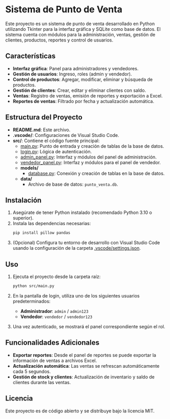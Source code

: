 # Sistema de Punto de Venta

Este proyecto es un sistema de punto de venta desarrollado en Python utilizando Tkinter para la interfaz gráfica y SQLite como base de datos. El sistema cuenta con módulos para la administración, ventas, gestión de clientes, productos, reportes y control de usuarios.

## Características

- **Interfaz gráfica**: Panel para administradores y vendedores.
- **Gestión de usuarios**: Ingreso, roles (admin y vendedor).
- **Control de productos**: Agregar, modificar, eliminar y búsqueda de productos.
- **Gestión de clientes**: Crear, editar y eliminar clientes con saldo.
- **Ventas**: Registro de ventas, emisión de reportes y exportación a Excel.
- **Reportes de ventas**: Filtrado por fecha y actualización automática.

## Estructura del Proyecto

- **README.md**: Este archivo.
- **.vscode/**: Configuraciones de Visual Studio Code.
- **src/**: Contiene el código fuente principal:
  - [main.py](l:/luisn/Documents/vinateria/src/main.py): Punto de entrada y creación de tablas de la base de datos.
  - [login.py](l:/luisn/Documents/vinateria/src/login.py): Lógica de autenticación.
  - [admin_panel.py](l:/luisn/Documents/vinateria/src/admin_panel.py): Interfaz y módulos del panel de administración.
  - [vendedor_panel.py](l:/luisn/Documents/vinateria/src/vendedor_panel.py): Interfaz y módulos para el panel de vendedor.
  - **models/**
    - [database.py](l:/luisn/Documents/vinateria/src/models/database.py): Conexión y creación de tablas en la base de datos.
  - **data/**
    - Archivo de base de datos: `punto_venta.db`.

## Instalación

1. Asegúrate de tener Python instalado (recomendado Python 3.10 o superior).
2. Instala las dependencias necesarias:
   ```sh
   pip install pillow pandas
   ```
3. (Opcional) Configura tu entorno de desarrollo con Visual Studio Code usando la configuración de la carpeta [.vscode/settings.json](l:/luisn/Documents/vinateria/.vscode/settings.json).

## Uso

1. Ejecuta el proyecto desde la carpeta raíz:
   ```sh
   python src/main.py
   ```
2. En la pantalla de login, utiliza uno de los siguientes usuarios predeterminados:
   - **Administrador**: `admin` / `admin123`
   - **Vendedor**: `vendedor` / `vendedor123`

3. Una vez autenticado, se mostrará el panel correspondiente según el rol.

## Funcionalidades Adicionales

- **Exportar reportes**: Desde el panel de reportes se puede exportar la información de ventas a archivos Excel.
- **Actualización automática**: Las ventas se refrescan automáticamente cada 5 segundos.
- **Gestión de stock y clientes**: Actualización de inventario y saldo de clientes durante las ventas.

## Licencia

Este proyecto es de código abierto y se distribuye bajo la licencia MIT.
